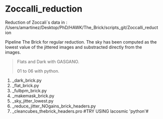 # Zoccalli_reduction
Reduction of Zoccali´s data
in : /Users/amartinez/Desktop/PhD/HAWK/The_Brick/scripts_git/Zoccalli_reduction

Pipeline The Brick for regular reduction. The sky has been computed as the lowest value of the jittered images and substracted directly from the images. 

> Flats and Dark with GASGANO.
>
> 01 to 06 with python.

01. _dark_brick.py
02. _flat_brick.py
03. _fulbpm_brick.py
04. _makemask_brick.py
05. _sky_jitter_lowest.py
06. _reduce_jitter_NOgains_brick_headers.py
07. _cleancubes_thebrick_headers.pro #TRY USING lacosmic 'python'#

